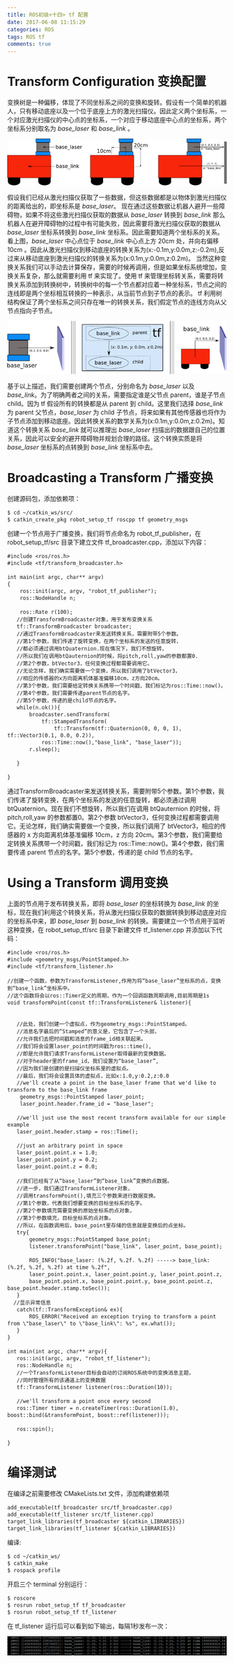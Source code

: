 ```yaml
---
title: ROS初级<十四> tf 配置
date: 2017-06-08 11:15:29
categories: ROS
tags: ROS tf
comments: true
---
```

# Transform Configuration 变换配置
变换树是一种偏移，体现了不同坐标系之间的变换和旋转。假设有一个简单的机器人，只有移动底座以及一个位于底座上方的激光扫描仪。因此定义两个坐标系，一个对应激光扫描仪的中心点的坐标系，一个对应于移动底座中心点的坐标系，两个坐标系分别取名为 *base_laser* 和 *base_link* 。

![](ros-primary-tutorial-14/simple_robot.png)
<!--more-->
假设我们已经从激光扫描仪获取了一些数据，但这些数据都是以物体到激光扫描仪的距离给出的，即坐标系是 *base_laser*。 现在通过这些数据让机器人避开一些障碍物，如果不将这些激光扫描仪获取的数据从 *base_laser* 转换到 *base_link* 那么机器人在避开障碍物的过程中有可能失败，因此需要将激光扫描仪获取的数据从 *base_laser* 坐标系转换到 *base_link* 坐标系。因此需要知道两个坐标系的关系。看上图，*base_laser* 中心点位于 *base_link* 中心点上方 20cm 处，并向右偏移 10cm 。因此从激光扫描仪到移动底座的转换关系为(x:-0.1m,y:0.0m,z:-0.2m),反过来从移动底座到激光扫描仪的转换关系为(x:0.1m,y:0.0m,z:0.2m)。
当然这种变换关系我们可以手动去计算保存，需要的时候再调用，但是如果坐标系统增加，变换关系复杂，那么就需要利用 tf 来实现了。使用 tf 来管理坐标转关系，需要将转换关系添加到转换树中，转换树中的每一个节点都对应着一种坐标系，节点之间的连线即是两个坐标相互转换的一种表示，从当前节点到子节点的表示。 tf 利用树结构保证了两个坐标系之间只存在唯一的转换关系，我们假定节点的连线方向从父节点指向子节点。

![](ros-primary-tutorial-14/tf_robot.png)

基于以上描述，我们需要创建两个节点，分别命名为 *base_laser* 以及 *base_link*。为了明确两者之间的关系，需要指定谁是父节点 parent，谁是子节点 child。因为 tf 假设所有的转换都是从 parent 到 child。这里我们选择 *base_link* 为 parent 父节点，*base_laser* 为 child 子节点，将来如果有其他传感器也将作为子节点添加到移动底座。因此转换关系的数学关系为(x:0.1m,y:0.0m,z:0.2m)。知道这个转换关系 *base_link* 就可以推理出 *base_laser* 扫描出的数据跟自己的位置关系，因此可以安全的避开障碍物并规划合理的路径。这个转换实质是将 *base_laser* 坐标系的点转换到 *base_link* 坐标系中去。
# Broadcasting a Transform 广播变换
创建源码包，添加依赖项：
   ```
 $ cd ~/catkin_ws/src/
 $ catkin_create_pkg robot_setup_tf roscpp tf geometry_msgs
   ```
创建一个节点用于广播变换，我们将节点命名为 robot_tf_publisher，在 robot_setup_tf/src 目录下建立文件 tf_broadcaster.cpp，添加以下内容：
   ```
 #include <ros/ros.h>
 #include <tf/transform_broadcaster.h>
  
   int main(int argc, char** argv)
   {
       ros::init(argc, argv, "robot_tf_publisher");
       ros::NodeHandle n;
  
       ros::Rate r(100);
      //创建TransformBroadcaster对象，用于发布变换关系
      tf::TransformBroadcaster broadcaster;
      //通过TransformBroadcaster来发送转换关系，需要附带5个参数。
      //第1个参数，我们传递了旋转变换，在两个坐标系的发送的任意旋转，
      //都必须通过调用btQuaternion.现在情况下，我们不想旋转，
      //所以我们在调用btQauternion的时候，将pitch,roll,yaw的参数都置0.
      //第2个参数，btVector3，任何变换过程都需要调用它。
      //无论怎样，我们确实需要做一个变换，所以我们调用了btVector3，
      //相应的传感器的x方向距离机体基准偏移10cm，z方向20cm。
      //第3个参数，我们需要给定转换关系携带一个时间戳，我们标记为ros::Time::now()。
      //第4个参数，我们需要传递parent节点的名字。
      //第5个参数，传递的是child节点的名字。
      while(n.ok()){
          broadcaster.sendTransform(
              tf::StampedTransform(
                  tf::Transform(tf::Quaternion(0, 0, 0, 1), tf::Vector3(0.1, 0.0, 0.2)),
              ros::Time::now(),"base_link", "base_laser"));
          r.sleep();
 
      }
 
  }

   ```
通过TransformBroadcaster来发送转换关系，需要附带5个参数。第1个参数，我们传递了旋转变换，在两个坐标系的发送的任意旋转，都必须通过调用 btQuaternion。现在我们不想旋转，所以我们在调用 btQauternion 的时候，将 pitch,roll,yaw 的参数都置0。第2个参数 btVector3，任何变换过程都需要调用它。无论怎样，我们确实需要做一个变换，所以我们调用了 btVector3，相应的传感器的 x 方向距离机体基准偏移 10cm，z 方向 20cm。第3个参数，我们需要给定转换关系携带一个时间戳，我们标记为 ros::Time::now()。第4个参数，我们需要传递 parent 节点的名字。第5个参数，传递的是 child 节点的名字。 

# Using a Transform 调用变换 
上面的节点用于发布转换关系，即将 *base_laser* 的坐标转换为 *base_link* 的坐标，现在我们利用这个转换关系，将从激光扫描仪获取的数据转换到移动底座对应的坐标系中来，即 *base_laser* 到 *base_link* 的转换。需要建立一个节点用于监听这种变换，在 robot_setup_tf/src 目录下新建文件 tf_listener.cpp 并添加以下代码：
   ```
 #include <ros/ros.h>
 #include <geometry_msgs/PointStamped.h>
 #include <tf/transform_listener.h>
  
//创建一个函数，参数为TransformListener,作用为将“base_laser”坐标系的点，变换到“base_link”坐标系中。
//这个函数将会以ros::Timer定义的周期，作为一个回调函数周期调用,目前周期是1s
 void transformPoint(const tf::TransformListener& listener){
       
     
      //此处，我们创建一个虚拟点，作为geometry_msgs::PointStamped。
      //消息名字最后的“Stamped”的意义是，它包含了一个头部，
      //允许我们去把时间戳和消息的frame_id相关联起来。
      //我们将会设置laser_point的时间戳为ros::time(),
      //即是允许我们请求TransformListener取得最新的变换数据。
      //对于header里的frame_id，我们设置为“base_laser”,
      //因为我们是创建的是扫描仪坐标系里的虚拟点。
      //最后，我们将会设置具体的虚拟点，比如x:1.0,y:0.2,z:0.0 
      //we'll create a point in the base_laser frame that we'd like to transform to the base_link frame
       geometry_msgs::PointStamped laser_point;
       laser_point.header.frame_id = "base_laser";
  
      //we'll just use the most recent transform available for our simple example
      laser_point.header.stamp = ros::Time();
 
      //just an arbitrary point in space
      laser_point.point.x = 1.0;
      laser_point.point.y = 0.2;
      laser_point.point.z = 0.0;
 
      //我们已经有了从“base_laser”到“base_link”变换的点数据。
      //进一步，我们通过TransformListener对象，
      //调用transformPoint(),填充三个参数来进行数据变换。
      //第1个参数，代表我们想要变换的目标坐标系的名字。
      //第2个参数填充需要变换的原始坐标系的点对象，
      //第3个参数填充，目标坐标系的点对象。
      //所以，在函数调用后，base_point里存储的信息就是变换后的点坐标。 
      try{
          geometry_msgs::PointStamped base_point;
          listener.transformPoint("base_link", laser_point, base_point);
 
          ROS_INFO("base_laser: (%.2f, %.2f. %.2f) -----> base_link: (%.2f, %.2f, %.2f) at time %.2f",
          laser_point.point.x, laser_point.point.y, laser_point.point.z,
          base_point.point.x, base_point.point.y, base_point.point.z, base_point.header.stamp.toSec());
      }
     //显示异常信息
      catch(tf::TransformException& ex){
          ROS_ERROR("Received an exception trying to transform a point from \"base_laser\" to \"base_link\": %s", ex.what());
      }
  }
 
 int main(int argc, char** argv){
      ros::init(argc, argv, "robot_tf_listener");
      ros::NodeHandle n;
      //一个TransformListener目标会自动的订阅ROS系统中的变换消息主题，
      //同时管理所有的该通道上的变换数据
      tf::TransformListener listener(ros::Duration(10));
 
      //we'll transform a point once every second
      ros::Timer timer = n.createTimer(ros::Duration(1.0), boost::bind(&transformPoint, boost::ref(listener)));
 
      ros::spin();
 
 }
   ```
# 编译测试
在编译之前需要修改 CMakeLists.txt 文件，添加构建依赖项
   ```
add_executable(tf_broadcaster src/tf_broadcaster.cpp)
add_executable(tf_listener src/tf_listener.cpp)
target_link_libraries(tf_broadcaster ${catkin_LIBRARIES})
target_link_libraries(tf_listener ${catkin_LIBRARIES})
   ```
编译:
   ```
 $ cd ~/catkin_ws/
 $ catkin_make
 $ rospack profile
   ```
开启三个 terminal 分别运行：
   ```
 $ roscore
 $ rosrun robot_setup_tf tf_broadcaster
 $ rosrun robot_setup_tf tf_listener
   ```
在 tf_listener 运行后可以看到如下输出，每隔1秒发布一次：

![](ros-primary-tutorial-14/tf.png)
